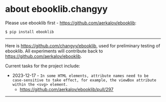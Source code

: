 # about ebooklib.changyy

Please use ebooklib first - https://github.com/aerkalov/ebooklib:

```
$ pip install ebooklib
```

---

Here is https://github.com/changyy/ebooklib, used for preliminary testing of ebooklib. All experiments will contribute back to https://github.com/aerkalov/ebooklib. 

Current tasks for the project include:

- 2023-12-17 - `In some HTML elements, attribute names need to be case-sensitive to take effect, for example, the viewBox attribute within the <svg> element.`
  - https://github.com/aerkalov/ebooklib/pull/297

---
